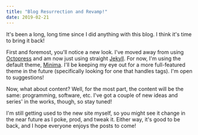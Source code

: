 ```yaml
---
title: "Blog Resurrection and Revamp!"
date: 2019-02-21
---
```

It's been a long, long time since I did anything with this blog. I think it's time to bring it back!

First and foremost, you'll notice a new look. I've moved away from using [Octopress](http://octopress.org) and am now just using straight [Jekyll](https://jekyllrb.com). For now, I'm using the default theme, [Minima](https://github.com/jekyll/minima). I'll be keeping my eye out for a more full-featured theme in the future (specifically looking for one that handles tags). I'm open to suggestions!

Now, what about content? Well, for the most part, the content will be the same: programming, software, etc. I've got a couple of new ideas and series' in the works, though, so stay tuned!

I'm still getting used to the new site myself, so you might see it change in the near future as I poke, prod, and tweak it. Either way, it's good to be back, and I hope everyone enjoys the posts to come!
